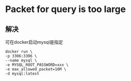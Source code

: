 # Packet for query is too large



## 解决
可在docker启动mysql是指定
```shell
docker run \
-p 3306:3306 \
--name mysql \
-e MYSQL_ROOT_PASSWORD=xxx \
-e max_allowed_packet=16M \
-d mysql:latest
```

